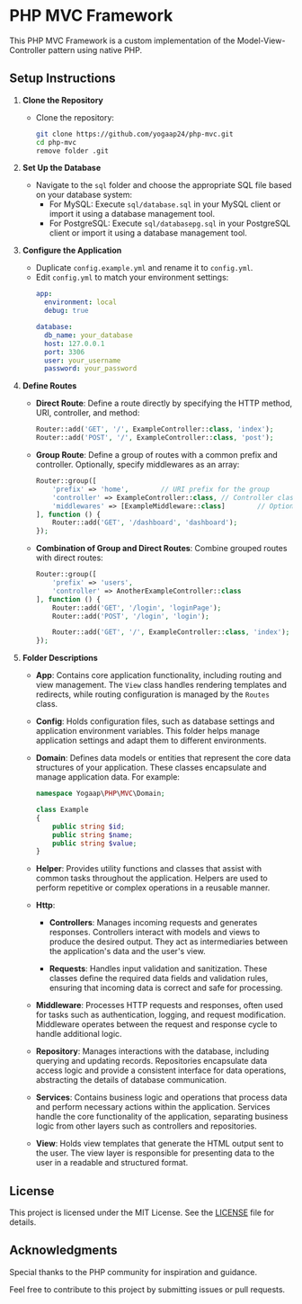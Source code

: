 # PHP MVC Framework

This PHP MVC Framework is a custom implementation of the Model-View-Controller pattern using native PHP.

## Setup Instructions

1. **Clone the Repository**
   - Clone the repository:
     ```sh
     git clone https://github.com/yogaap24/php-mvc.git
     cd php-mvc
     remove folder .git
     ```

2. **Set Up the Database**
   - Navigate to the `sql` folder and choose the appropriate SQL file based on your database system:
     - For MySQL: Execute `sql/database.sql` in your MySQL client or import it using a database management tool.
     - For PostgreSQL: Execute `sql/databasepg.sql` in your PostgreSQL client or import it using a database management tool.

3. **Configure the Application**
   - Duplicate `config.example.yml` and rename it to `config.yml`.
   - Edit `config.yml` to match your environment settings:
     ```yaml
     app:
       environment: local
       debug: true

     database:
       db_name: your_database
       host: 127.0.0.1
       port: 3306
       user: your_username
       password: your_password
     ```

4. **Define Routes**
   - **Direct Route**: Define a route directly by specifying the HTTP method, URI, controller, and method:
     ```php
     Router::add('GET', '/', ExampleController::class, 'index');
     Router::add('POST', '/', ExampleController::class, 'post');
     ```

   - **Group Route**: Define a group of routes with a common prefix and controller. Optionally, specify middlewares as an array:
     ```php
     Router::group([
         'prefix' => 'home',        // URI prefix for the group
         'controller' => ExampleController::class, // Controller class for the group
         'middlewares' => [ExampleMiddleware::class]        // Optional array of middlewares
     ], function () {
         Router::add('GET', '/dashboard', 'dashboard');
     });
     ```

   - **Combination of Group and Direct Routes**: Combine grouped routes with direct routes:
     ```php
     Router::group([
         'prefix' => 'users',
         'controller' => AnotherExampleController::class
     ], function () {
         Router::add('GET', '/login', 'loginPage');
         Router::add('POST', '/login', 'login');

         Router::add('GET', '/', ExampleController::class, 'index');
     });
     ```

5. **Folder Descriptions**

   - **App**: Contains core application functionality, including routing and view management. The `View` class handles rendering templates and redirects, while routing configuration is managed by the `Routes` class.

   - **Config**: Holds configuration files, such as database settings and application environment variables. This folder helps manage application settings and adapt them to different environments.

   - **Domain**: Defines data models or entities that represent the core data structures of your application. These classes encapsulate and manage application data. For example:
     ```php
     namespace Yogaap\PHP\MVC\Domain;

     class Example
     {
         public string $id;
         public string $name;
         public string $value;
     }
     ```

   - **Helper**: Provides utility functions and classes that assist with common tasks throughout the application. Helpers are used to perform repetitive or complex operations in a reusable manner.

   - **Http**:
     - **Controllers**: Manages incoming requests and generates responses. Controllers interact with models and views to produce the desired output. They act as intermediaries between the application's data and the user's view.

     - **Requests**: Handles input validation and sanitization. These classes define the required data fields and validation rules, ensuring that incoming data is correct and safe for processing.

   - **Middleware**: Processes HTTP requests and responses, often used for tasks such as authentication, logging, and request modification. Middleware operates between the request and response cycle to handle additional logic.

   - **Repository**: Manages interactions with the database, including querying and updating records. Repositories encapsulate data access logic and provide a consistent interface for data operations, abstracting the details of database communication.

   - **Services**: Contains business logic and operations that process data and perform necessary actions within the application. Services handle the core functionality of the application, separating business logic from other layers such as controllers and repositories.

   - **View**: Holds view templates that generate the HTML output sent to the user. The view layer is responsible for presenting data to the user in a readable and structured format.

## License

This project is licensed under the MIT License. See the [LICENSE](LICENSE) file for details.

## Acknowledgments

Special thanks to the PHP community for inspiration and guidance.

Feel free to contribute to this project by submitting issues or pull requests.

